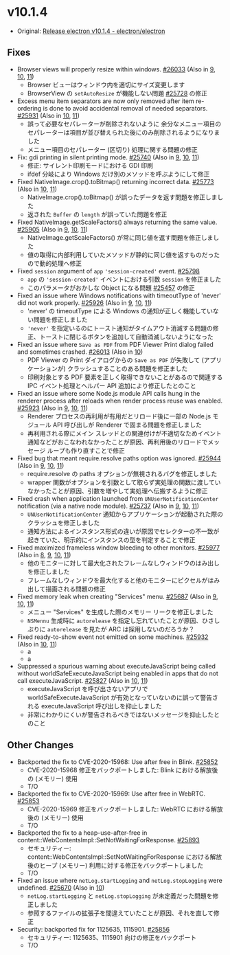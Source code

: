 # v10.1.4

- Original: [Release electron v10.1.4 - electron/electron](https://github.com/electron/electron/releases/tag/v10.1.4)

## Fixes

- Browser views will properly resize within windows. [#26033](https://github.com/electron/electron/pull/26033) (Also in [9](https://github.com/electron/electron/pull/26034), [10](https://github.com/electron/electron/pull/26033), [11](https://github.com/electron/electron/pull/25956))
  - Browser ビューはウィンドウ内を適切にサイズ変更します
  - BrowserView の `setAutoResize` が機能しない問題 [#25728](https://github.com/electron/electron/issues/25728) の修正
- Excess menu item separators are now only removed after item re-ordering is done to avoid accidental removal of needed separators. [#25931](https://github.com/electron/electron/pull/25931) (Also in [10](https://github.com/electron/electron/pull/25931), [11](https://github.com/electron/electron/pull/25599))
  - 誤って必要なセパレーターが削除されないように 余分なメニュー項目のセパレーターは項目が並び替えられた後にのみ削除されるようになりました
  - メニュー項目のセパレーター (区切り) 処理に関する問題の修正
- Fix: gdi printing in silent printing mode. [#25740](https://github.com/electron/electron/pull/25740) (Also in [9](https://github.com/electron/electron/pull/25724), [10](https://github.com/electron/electron/pull/25740), [11](https://github.com/electron/electron/pull/25744))
  - 修正: サイレント印刷モードにおける GDI 印刷
  - ifdef 分岐により Windows だけ別のメソッドを呼ぶようにして修正
- Fixed NativeImage.crop().toBitmap() returning incorrect data. [#25773](https://github.com/electron/electron/pull/25773) (Also in [10](https://github.com/electron/electron/pull/25773), [11](https://github.com/electron/electron/pull/25774))
  - NativeImage.crop().toBitmap() が誤ったデータを返す問題を修正しました
  - 返された `Buffer` の `length` が誤っていた問題を修正
- Fixed NativeImage.getScaleFactors() always returning the same value. [#25905](https://github.com/electron/electron/pull/25905) (Also in [9](https://github.com/electron/electron/pull/25904), [10](https://github.com/electron/electron/pull/25905), [11](https://github.com/electron/electron/pull/25903))
  - NativeImage.getScaleFactors() が常に同じ値を返す問題を修正しました
  - 値の取得に内部利用していたメソッドが静的に同じ値を返すものだったので動的処理へ修正
- Fixed `session` argument of `app` `'session-created'` event. [#25798](https://github.com/electron/electron/pull/25798)
  - `app` の `'session-created'` イベントにおける引数 `session` を修正ました
  - このパラメータがおかしな Object になる問題 [#25457](https://github.com/electron/electron/issues/25457) の修正
- Fixed an issue where Windows notifications with timeoutType of 'never' did not work properly. [#25926](https://github.com/electron/electron/pull/25926) (Also in [9](https://github.com/electron/electron/pull/25862), [10](https://github.com/electron/electron/pull/25926), [11](https://github.com/electron/electron/pull/25902))
  - 'never' の timeoutType による Windows の通知が正しく機能していない問題を修正しました
  - `'never'` を指定いるのにトースト通知がタイムアウト消滅する問題の修正、トーストに閉じるボタンを追加して自動消滅しないようになった
- Fixed an issue where `Save as PDF` from PDF Viewer Print dialog failed and sometimes crashed. [#26013](https://github.com/electron/electron/pull/26013) (Also in [10](https://github.com/electron/electron/pull/26013))
  - PDF Viewer の Print ダイアログからの `Save as PDF` が失敗して (アプリケーションが) クラッシュすることのある問題を修正ました
  - 印刷対象とする PDF 要素を正しく取得できないことがあるので関連する IPC イベント処理とヘルパー API 追加により修正したとのこと
- Fixed an issue where some Node.js module API calls hung in the renderer process after reloads when render process reuse was enabled. [#25923](https://github.com/electron/electron/pull/25923) (Also in [9](https://github.com/electron/electron/pull/25924), [10](https://github.com/electron/electron/pull/25923), [11](https://github.com/electron/electron/pull/25922))
  - Renderer プロセスの再利用が有用だとリロード後に一部の Node.js モジュール API 呼び出しが Renderer で固まる問題を修正しました
  - 再利用される際にメイン スレッドとの関連付けが不適切なためイベント通知などがおこなわれなかったことが原因、再利用後のリロードでメッセージ ループも作り直すことで修正
- Fixed bug that meant require.resolve paths option was ignored. [#25944](https://github.com/electron/electron/pull/25944) (Also in [9](https://github.com/electron/electron/pull/26035), [10](https://github.com/electron/electron/pull/25944), [11](https://github.com/electron/electron/pull/25945))
  - require.resolve の paths オプションが無視されるバグを修正しました
  - wrapper 関数がオプションを引数として取らず実処理の関数に渡していなかったことが原因、引数を増やして実処理へ伝搬するように修正
- Fixed crash when application launched from `UNUserNotificationCenter` notification (via a native node module). [#25737](https://github.com/electron/electron/pull/25737) (Also in [9](https://github.com/electron/electron/pull/25739), [10](https://github.com/electron/electron/pull/25737), [11](https://github.com/electron/electron/pull/25738))
  - `UNUserNotificationCenter` 通知からアプリケーションが起動された際のクラッシュを修正しました
  - 通知方法によるインスタンス形式の違いが原因でセレクターの不一致が起きていた、明示的にインスタンスの型を判定することで修正
- Fixed maximized frameless window bleeding to other monitors. [#25977](https://github.com/electron/electron/pull/25977) (Also in [8](https://github.com/electron/electron/pull/25979), [9](https://github.com/electron/electron/pull/25980), [10](https://github.com/electron/electron/pull/25977), [11](https://github.com/electron/electron/pull/25978))
  - 他のモニターに対して最大化されたフレームなしウィンドウのはみ出しを修正しました
  - フレームなしウィンドウを最大化すると他のモニターにピクセルがはみ出して描画される問題の修正
- Fixed memory leak when creating "Services" menu. [#25687](https://github.com/electron/electron/pull/25687) (Also in [9](https://github.com/electron/electron/pull/25689), [10](https://github.com/electron/electron/pull/25687), [11](https://github.com/electron/electron/pull/25688))
  - メニュー "Services" を生成した際のメモリー リークを修正しました
  - `NSMennu` 生成時に `autorelease` を指定し忘れていたことが原因、ひさしぶりに `autorelease` を見たが ARC は採用しないのだろうか？
- Fixed ready-to-show event not emitted on some machines. [#25932](https://github.com/electron/electron/pull/25932) (Also in [10](https://github.com/electron/electron/pull/25932), [11](https://github.com/electron/electron/pull/25672))
  - a
  - a
- Suppressed a spurious warning about executeJavaScript being called without worldSafeExecuteJavaScript being enabled in apps that do not call executeJavaScript. [#25827](https://github.com/electron/electron/pull/25827) (Also in [10](https://github.com/electron/electron/pull/25827), [11](https://github.com/electron/electron/pull/25828))
  - executeJavaScript を呼び出さないアプリで worldSafeExecuteJavaScript が有効となっていないのに誤って警告される executeJavaScript 呼び出しを抑止しました
  - 非常にわかりにくいが警告されるべきではないメッセージを抑止したとのこと

## Other Changes

- Backported the fix to CVE-2020-15968: Use after free in Blink. [#25852](https://github.com/electron/electron/pull/25852)
  - CVE-2020-15968 修正をバックポートしました: Blink における解放後の (メモリー) 使用
  - T/O
- Backported the fix to CVE-2020-15969: Use after free in WebRTC. [#25853](https://github.com/electron/electron/pull/25853)
  - CVE-2020-15969 修正をバックポートしました: WebRTC における解放後の (メモリー) 使用
  - T/O
- Backported the fix to a heap-use-after-free in content::WebContentsImpl::SetNotWaitingForResponse. [#25893](https://github.com/electron/electron/pull/25893)
  - セキュリティー: content::WebContentsImpl::SetNotWaitingForResponse における解放後のヒープ (メモリー) 利用に対する修正をバックポートしました
  - T/O
- Fixed an issue where `netLog.startLogging` and `netLog.stopLogging` were undefined. [#25670](https://github.com/electron/electron/pull/25670) (Also in [10](https://github.com/electron/electron/pull/25670))
  - `netLog.startLogging` と `netLog.stopLogging` が未定義だった問題を修正しました
  - 参照するファイルの拡張子を間違えていたことが原因、それを直して修正
- Security: backported fix for 1125635, 1115901. [#25856](https://github.com/electron/electron/pull/25856)
  - セキュリティー: 1125635、1115901 向けの修正をバックポート
  - T/O
